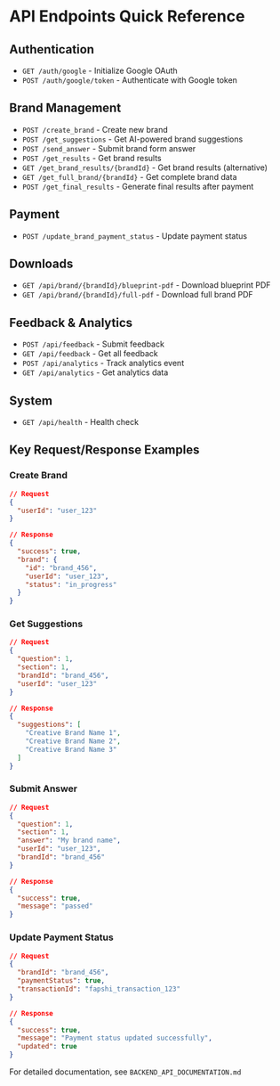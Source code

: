 # API Endpoints Quick Reference

## Authentication
- `GET /auth/google` - Initialize Google OAuth
- `POST /auth/google/token` - Authenticate with Google token

## Brand Management
- `POST /create_brand` - Create new brand
- `POST /get_suggestions` - Get AI-powered brand suggestions
- `POST /send_answer` - Submit brand form answer
- `POST /get_results` - Get brand results
- `GET /get_brand_results/{brandId}` - Get brand results (alternative)
- `GET /get_full_brand/{brandId}` - Get complete brand data
- `POST /get_final_results` - Generate final results after payment

## Payment
- `POST /update_brand_payment_status` - Update payment status

## Downloads
- `GET /api/brand/{brandId}/blueprint-pdf` - Download blueprint PDF
- `GET /api/brand/{brandId}/full-pdf` - Download full brand PDF

## Feedback & Analytics
- `POST /api/feedback` - Submit feedback
- `GET /api/feedback` - Get all feedback
- `POST /api/analytics` - Track analytics event
- `GET /api/analytics` - Get analytics data

## System
- `GET /api/health` - Health check

## Key Request/Response Examples

### Create Brand
```json
// Request
{
  "userId": "user_123"
}

// Response
{
  "success": true,
  "brand": {
    "id": "brand_456",
    "userId": "user_123",
    "status": "in_progress"
  }
}
```

### Get Suggestions
```json
// Request
{
  "question": 1,
  "section": 1,
  "brandId": "brand_456",
  "userId": "user_123"
}

// Response
{
  "suggestions": [
    "Creative Brand Name 1",
    "Creative Brand Name 2",
    "Creative Brand Name 3"
  ]
}
```

### Submit Answer
```json
// Request
{
  "question": 1,
  "section": 1,
  "answer": "My brand name",
  "userId": "user_123",
  "brandId": "brand_456"
}

// Response
{
  "success": true,
  "message": "passed"
}
```

### Update Payment Status
```json
// Request
{
  "brandId": "brand_456",
  "paymentStatus": true,
  "transactionId": "fapshi_transaction_123"
}

// Response
{
  "success": true,
  "message": "Payment status updated successfully",
  "updated": true
}
```

For detailed documentation, see `BACKEND_API_DOCUMENTATION.md`

